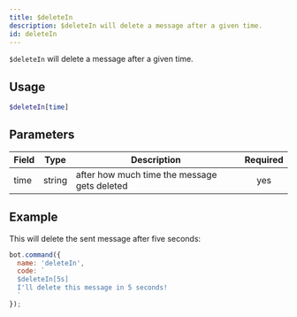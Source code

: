 ```yaml
---
title: $deleteIn 
description: $deleteIn will delete a message after a given time.
id: deleteIn
---
```


`$deleteIn` will delete a message after a given time.

## Usage

```php
$deleteIn[time]
```

## Parameters 


| Field     | Type    | Description                                        | Required |
|-----------|---------|----------------------------------------------------| :------: |
| time    | string  | after how much time the message gets deleted                             | yes      |


## Example

This will delete the sent message after five seconds:

```javascript
bot.command({
  name: 'deleteIn',
  code: `
  $deleteIn[5s]
  I'll delete this message in 5 seconds!
  `
});
```
